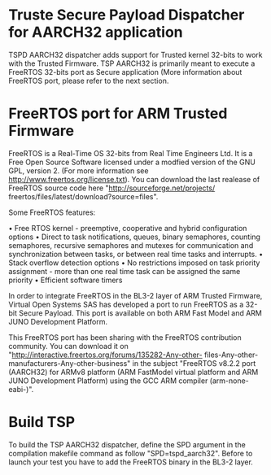 Truste Secure Payload Dispatcher for AARCH32 application
========================================================
TSPD AARCH32 dispatcher adds support for Trusted kernel 32-bits to work with the
Trusted Firmware. TSP AARCH32 is primarily meant to execute a
FreeRTOS 32-bits port as Secure application (More information about FreeRTOS
port, please refer to the next section.

FreeRTOS port for ARM Trusted Firmware
======================================
FreeRTOS is a Real-Time OS 32-bits from Real Time Engineers Ltd. It is a Free
Open Source Software licensed under a modfied version of the GNU GPL, version 2.
(For more information see http://www.freertos.org/license.txt). You can download
the last realease of FreeRTOS source code here "http://sourceforge.net/projects/
freertos/files/latest/download?source=files".

Some FreeRTOS features:

• Free RTOS kernel - preemptive, cooperative and hybrid configuration options
• Direct to task notifications, queues, binary semaphores, counting semaphores,
  recursive semaphores and mutexes for communication and synchronization between
  tasks, or between real time tasks and interrupts.
• Stack overflow detection options
• No restrictions imposed on task priority assignment - more than one real time
  task can be assigned the same priority
• Efficient software timers

In order to integrate FreeRTOS in the BL3-2 layer of ARM Trusted Firmware,
Virtual Open Systems SAS has developed a port to run FreeRTOS as a 32-bit
Secure Payload.
This port is available on both ARM Fast Model and ARM JUNO Development Platform.


This FreeRTOS port has been sharing with the FreeRTOS contribution community.
You can download it on "http://interactive.freertos.org/forums/135282-Any-other-
files-Any-other-manufacturers-Any-other-business" in the subject "FreeRTOS
v8.2.2 port (AARCH32) for ARMv8 platform (ARM FastModel virtual platform and ARM
JUNO Development Platform) using the GCC ARM compiler (arm-none-eabi-)".

Build TSP
=========
To build the TSP AARCH32 dispatcher, define the SPD argument in the compilation
makefile command as follow "SPD=tspd_aarch32".
Before to launch your test you have to add the FreeRTOS binary in the BL3-2
layer.
